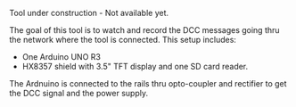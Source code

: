 Tool under construction - Not available yet.

The goal of this tool is to watch and record the DCC messages going thru the network where the tool is connected.
This setup includes:
  - One Arduino UNO R3
  - HX8357 shield with 3.5" TFT display and one SD card reader.

The Ardnuino is connected to the rails thru opto-coupler and rectifier to get the DCC signal and the power supply.

